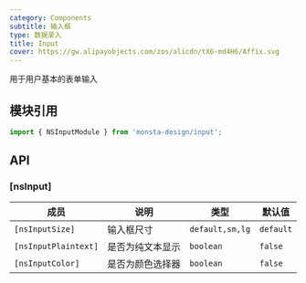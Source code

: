 ```yaml
---
category: Components
subtitle: 输入框
type: 数据录入
title: Input
cover: https://gw.alipayobjects.com/zos/alicdn/tX6-md4H6/Affix.svg
---
```


用于用户基本的表单输入

## 模块引用

```ts
import { NSInputModule } from 'monsta-design/input';
```


## API


### [nsInput]

| 成员 | 说明 | 类型 | 默认值 | 
| --- | --- | --- | --- | 
| `[nsInputSize]` | 输入框尺寸 | `default,sm,lg` | `default` | 
| `[nsInputPlaintext]` | 是否为纯文本显示 | `boolean` | `false` |
| `[nsInputColor]` | 是否为颜色选择器 | `boolean` | `false` |



